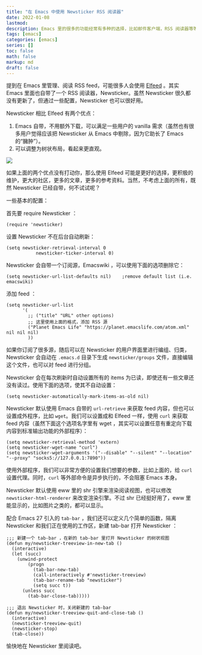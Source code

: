 ```yaml
---
title: "在 Emacs 中使用 Newsticker RSS 阅读器"
date: 2022-01-08
lastmod:
description: Emacs 里的很多的功能经常有多种的选择，比如邮件客户端，RSS 阅读器等等，elfeed 经常被 emacser 们所讨论。但是其实 Emacs 里已经自带了一个 RSS 阅读器，即 Newsticker 。本文就着重讨论如何配置 Newsticker 。
tags: [emacs]
categories: [emacs]
series: []
toc: false
math: false
markup: md
draft: false
---
```


提到在 Emacs 里管理、阅读 RSS feed，可能很多人会使用 [Elfeed](https://github.com/skeeto/elfeed) 。其实 Emacs 里面也自带了一个 RSS 阅读器，Newsticker。虽然 Newsticker 很久都没有更新了，但通过一些配置，Newsticker 也可以很好用。

Newsticker 相比 Elfeed 有两个优点：
1. Emacs 自带，不用额外下载，可以满足一些用户的 vanilla 需求（虽然也有很多用户觉得应该把 Newsticker 从 Emacs 中剔除，因为它助长了 Emacs 的“臃肿”）。
2. 可以调整为树状布局，看起来更直观。

![](https://res.cloudinary.com/dny1wymwm/image/upload/v1641649041/2022-01-08_212535_358131644_id7aas.png)

如果上面的两个优点没有打动你，那么使用 Elfeed 可能是更好的选择，更积极的维护，更大的社区，更多的文章，更多的参考资料。当然，不考虑上面的所有，既然 Newsticker 已经自带，何不试试呢？

一些基本的配置：

首先要 require Newsticker ：
```elisp
(require 'newsticker)
```

设置 Newsticker 不在后台自动刷新：
```elisp
(setq newsticker-retrieval-interval 0
           newsticker-ticker-interval 0)
```

Newsticker 会自带一个订阅源，Emacswiki ，可以使用下面的选项删除它：

```elisp
(setq newsticker-url-list-defaults nil)    ;remove default list (i.e. emacswiki)
```


添加 feed ：

```elisp
(setq newsticker-url-list
      '(
        ;; ("title" "URL" other options)
        ;; 这里使用上面的格式，添加 RSS 源
        ("Planet Emacs Life" "https://planet.emacslife.com/atom.xml" nil nil nil)
        ))
```

如果你订阅了很多源，随后可以在 Newsticker 的用户界面里进行编组、归类，Newsticker 会自动在 `.emacs.d` 目录下生成 `newsticker/groups` 文件，直接编辑这个文件，也可以对 feed 进行分组。

Newsticker 会在每次刷新时自动设置所有的 items 为已读，即使还有一些文章还没有读过。使用下面的选项，使其不自动设置：

```elisp
(setq newsticker-automatically-mark-items-as-old nil)
```

Newsticker 默认使用 Emacs 自带的 `url-retrieve` 来获取 feed 内容，但也可以设置成外程序，比如 `wget`。我们可以设置成和 Elfeed 一样，使用 `curl` 来获取 feed 内容（虽然下面这个选项名字里有 wget ，其实可以设置任意有重定向下载内容到标准输出功能的外部程序）：

```elisp
(setq newsticker-retrieval-method 'extern)
(setq newsticker-wget-name "curl")
(setq newsticker-wget-arguments '("--disable" "--silent" "--location" "--proxy" "socks5://127.0.0.1:7890"))
```

使用外部程序，我们可以非常方便的设置我们想要的参数，比如上面的，给 `curl` 设置代理。同时，`curl` 等外部命令是异步执行的，不会阻塞 Emacs 本身。

Newsticker 默认使用 eww 里的 shr 引擎来渲染阅读视图，也可以修改 `newsticker-html-renderer` 来改变渲染引擎。不过 shr 已经挺好用了，eww 里能显示的，比如图片之类的，都可以显示。

配合 Emacs 27 引入的 `tab-bar` ，我们还可以定义几个简单的函数，隔离 Newsticker 和我们正在使用的工作区，新建 tab-bar 打开 Newsticker ：

```elisp
;;; 新建一个 tab-bar ，在新的 tab-bar 里打开 Newsticker 的树状视图
(defun my/newsticker-treeview-in-new-tab ()
  (interactive)
  (let (succ)
    (unwind-protect
        (progn
          (tab-bar-new-tab)
          (call-interactively #'newsticker-treeview)
          (tab-bar-rename-tab "newsticker")
          (setq succ t))
      (unless succ
        (tab-bar-close-tab)))))

;;; 退出 Newsticker 时，关闭新建的 tab-bar
(defun my/newsticker-treeview-quit-and-close-tab ()
  (interactive)
  (newsticker-treeview-quit)
  (newsticker-stop)
  (tab-close))
```

愉快地在 Newsticker 里阅读吧。
